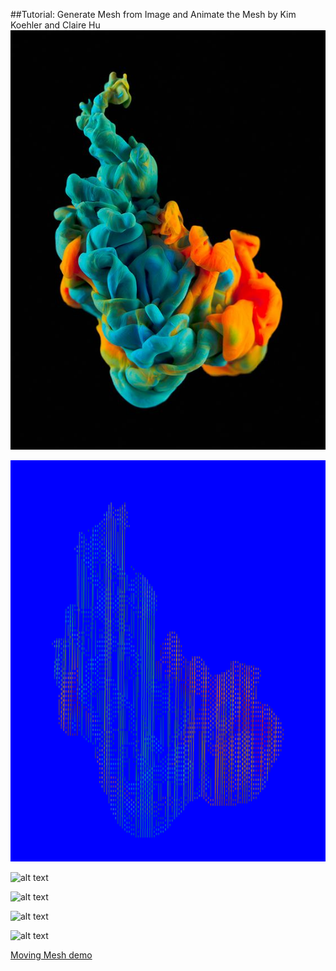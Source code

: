 ##Tutorial: Generate Mesh from Image and Animate the Mesh
                                                            by Kim Koehler and Claire Hu
![alt text](https://github.com/kim-online/KIMKOEHLERCODE2/blob/master/TUTORIAL-GENERATING-MESHES-FROM-IMAGE/IMAGES/1.jpg)

![alt text](https://github.com/kim-online/KIMKOEHLERCODE2/blob/master/TUTORIAL-GENERATING-MESHES-FROM-IMAGE/IMAGES/2.png)

![alt text](https://github.com/kim-online/KIMKOEHLERCODE2/blob/master/TUTORIAL-GENERATING-MESHES-FROM-IMAGE/IMAGES/3.jpg)

![alt text](https://github.com/kim-online/KIMKOEHLERCODE2/blob/master/TUTORIAL-GENERATING-MESHES-FROM-IMAGE/IMAGES/4.jpg)

![alt text](https://github.com/kim-online/KIMKOEHLERCODE2/blob/master/TUTORIAL-GENERATING-MESHES-FROM-IMAGE/IMAGES/5.jpg)

![alt text](https://github.com/kim-online/KIMKOEHLERCODE2/blob/master/TUTORIAL-GENERATING-MESHES-FROM-IMAGE/IMAGES/6.jpg)


[Moving Mesh demo](https://drive.google.com/open?id=0B7a_3eIMDihFSkY3aTNWdW1DUG8)
